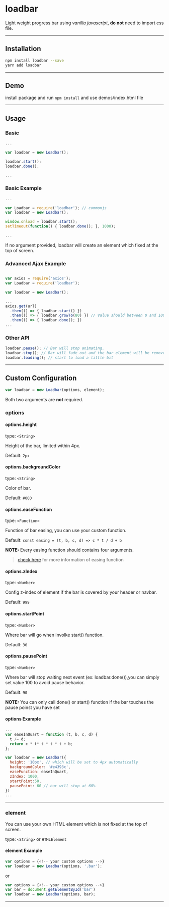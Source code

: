 # loadbar

Light weight progress bar using *vanilla javascript*, **do not** need to import css file.

---

## Installation

```bash
npm install loadbar --save
yarn add loadbar
```

---

## Demo

install package and run `npm install` and use demos/index.html file

---

## Usage

### Basic

```javascript
...

var loadbar = new Loadbar();

loadbar.start();
loadbar.done();

...
```

### Basic Example

```javascript
...

var Loadbar = require('loadbar'); // commonjs
var loadbar = new Loadbar();

window.onload = loadbar.start();
setTimeout(function() { loadbar.done(); }, 1000);

...
```

If no argument provided, loadbar will create an element which fixed at the top of screen.

### Advanced Ajax Example

```javascript

var axios = require('axios');
var Loadbar = require('loadbar');

var loadbar = new Loadbar();

...
axios.get(url)
  .then(() => { loadbar.start() })
  .then(() => { loadbar.growTo(80) }) // Value should between 0 and 100.
  .then(() => { loadbar.done(); })
...
```

### Other API

```javascript
loadbar.pause(); // Bar will stop animating.
loadbar.stop(); // Bar will fade out and the bar element will be removed from parent(call loadbar.destroy())
loadbar.loading(); // start to load a little bit
```

---

## Custom Configuration

```javascript
var loadbar = new Loadbar(options, element);
```

Both two arguments are **not** required.

### options

#### options.height

  type: `<String>`

  Height of the bar, limited within 4px.

  Default: `2px`

#### options.backgroundColor

  type: `<String>`

  Color of bar.

  Default: `#000`

#### options.easeFunction

  type: `<Function>`

  Function of bar easing, you can use your custom function.

  Default: `const easing = (t, b, c, d) => c * t / d + b`

  **NOTE:** Every easing function should contains four arguments.
  > [check here](http://gizma.com/easing/) for more information of easing function

#### options.zIndex

  type: `<Number>`

  Config z-index of element if the bar is covered by your header or navbar.

  Default: `999`

#### options.startPoint

  type: `<Number>`

  Where bar will go when involke start() function.

  Default: `30`

#### options.pausePoint

  type: `<Number>`

  Where bar will stop waiting next event (ex: loadbar.done()),you can simply set value 100 to avoid pause behavior.

  Default: `90`

  **NOTE:** You can only call done() or start() function if the bar touches the pause poinst you have set

#### options Example

  ```javascript
  ...
  var easeInQuart = function (t, b, c, d) {
    t /= d;
    return c * t* t * t * t + b;
  };

  var loadbar = new Loadbar({
    height: '10px', // which will be set to 4px automatically
    backgroundColor: '#e4393c',
    easeFunction: easeInQuart,
    zIndex: 1000,
    startPoint:50,
    pausePoint: 60 // bar will stop at 60%
  })
  ...
  ```

---

### element

You can use your own HTML element which is not fixed at the top of screen.

type: `<String>` or `HTMLElement`

#### element Example

  ```javascript
  var options = {<!-- your custom options -->}
  var loadbar = new Loadbar(options, '.bar');
  ```
  or
  ```javascript
  var options = {<!-- your custom options -->}
  var bar = document.getElementById('bar')
  var loadbar = new Loadbar(options, bar);
  ```

---
